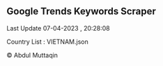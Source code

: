 

## Google Trends Keywords Scraper 
 
Last Update 07-04-2023 , 20:28:08

Country List :
VIETNAM.json



© Abdul Muttaqin 
